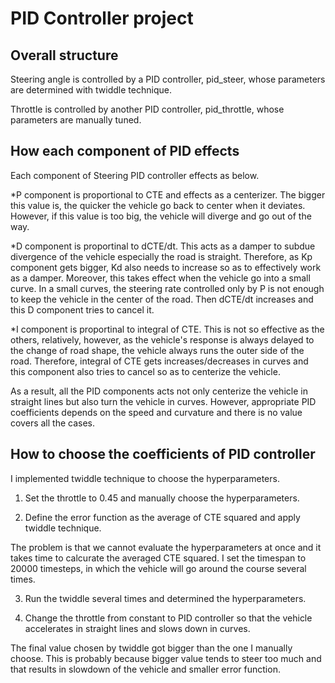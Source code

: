 # PID Controller project

## Overall structure

Steering angle is controlled by a PID controller, pid_steer, whose parameters are determined with twiddle technique.

Throttle is controlled by another PID controller, pid_throttle, whose parameters are manually tuned.

## How each component of PID effects

Each component of Steering PID controller effects as below.

*P component is proportional to CTE and effects as a centerizer.
The bigger this value is, the quicker the vehicle go back to center when it deviates.
However, if this value is too big, the vehicle will diverge and go out of the way.

*D component is proportinal to dCTE/dt.
This acts as a damper to subdue divergence of the vehicle especially the road is straight.
Therefore, as Kp component gets bigger, Kd also needs to increase so as to effectively work as a damper.
Moreover, this takes effect when the vehicle go into a small curve.
In a small curves, the steering rate controlled only by P is not enough to keep the vehicle in the center of the road. Then dCTE/dt increases and this D component tries to cancel it.

*I component is proportinal to integral of CTE.
This is not so effective as the others, relatively, however, as the vehicle's response is always delayed to the change of road shape, the vehicle always runs the outer side of the road.
Therefore, integral of CTE gets increases/decreases in curves and this component also tries to cancel so as to centerize the vehicle.

As a result, all the PID components acts not only centerize the vehicle in straight lines but also turn the vehicle in curves.
However, appropriate PID coefficients depends on the speed and curvature and there is no value covers all the cases.

## How to choose the coefficients of PID controller

I implemented twiddle technique to choose the hyperparameters.

1. Set the throttle to 0.45 and manually choose the hyperparameters.

2. Define the error function as the average of CTE squared and apply twiddle technique.

The problem is that we cannot evaluate the hyperparameters at once and it takes time to calcurate the averaged CTE squared. I set the timespan to 20000 timesteps, in which the vehicle will go around the course several times.

3. Run the twiddle several times and determined the hyperparameters.

4. Change the throttle from constant to PID controller so that the vehicle accelerates in straight lines and slows down in curves.

The final value chosen by twiddle got bigger than the one I manually choose. This is probably because bigger value tends to steer too much and that results in slowdown of the vehicle and smaller error function.
